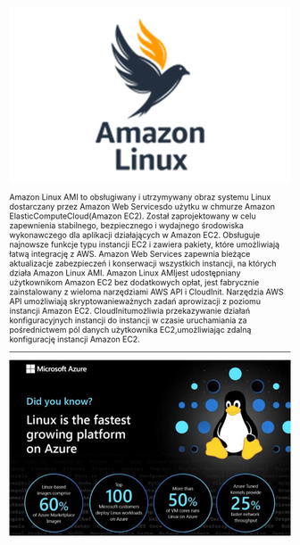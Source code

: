 

![Pendrive](/grafiki/1_03_4_Amazonlinux.png)

Amazon Linux AMI to obsługiwany i utrzymywany obraz systemu Linux dostarczany przez Amazon Web Servicesdo użytku w chmurze Amazon ElasticComputeCloud(Amazon EC2). Został zaprojektowany w celu zapewnienia stabilnego, bezpiecznego i wydajnego środowiska wykonawczego dla aplikacji działających w Amazon EC2. Obsługuje najnowsze funkcje typu instancji EC2 i zawiera pakiety, które umożliwiają łatwą integrację z AWS. Amazon Web Services zapewnia bieżące aktualizacje zabezpieczeń i konserwacji wszystkich instancji, na których działa Amazon Linux AMI. Amazon Linux AMIjest udostępniany użytkownikom Amazon EC2 bez dodatkowych opłat, jest fabrycznie zainstalowany z wieloma narzędziami AWS API i CloudInit. Narzędzia AWS API umożliwiają skryptowanieważnych zadań aprowizacji z poziomu instancji Amazon EC2. CloudInitumożliwia przekazywanie działań konfiguracyjnych instancji do instancji w czasie uruchamiania za pośrednictwem pól danych użytkownika EC2,umożliwiając zdalną konfigurację instancji Amazon EC2.

___

![Pendrive](/grafiki/1_04_3_AzureLinux.png)

